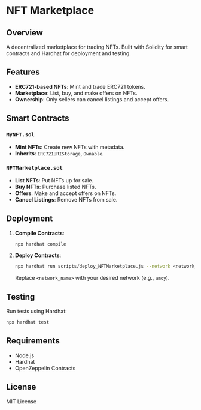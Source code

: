 # NFT Marketplace

## Overview

A decentralized marketplace for trading NFTs. Built with Solidity for smart contracts and Hardhat for deployment and testing.

## Features

- **ERC721-based NFTs**: Mint and trade ERC721 tokens.
- **Marketplace**: List, buy, and make offers on NFTs.
- **Ownership**: Only sellers can cancel listings and accept offers.

## Smart Contracts

### `MyNFT.sol`

- **Mint NFTs**: Create new NFTs with metadata.
- **Inherits**: `ERC721URIStorage`, `Ownable`.

### `NFTMarketplace.sol`

- **List NFTs**: Put NFTs up for sale.
- **Buy NFTs**: Purchase listed NFTs.
- **Offers**: Make and accept offers on NFTs.
- **Cancel Listings**: Remove NFTs from sale.

## Deployment

1. **Compile Contracts**:

   ```bash
   npx hardhat compile
   ```

2. **Deploy Contracts**:

   ```bash
   npx hardhat run scripts/deploy_NFTMarketplace.js --network <network_name>
   ```

   Replace `<network_name>` with your desired network (e.g., `amoy`).

## Testing

Run tests using Hardhat:

```bash
npx hardhat test
```

## Requirements

- Node.js
- Hardhat
- OpenZeppelin Contracts

## License

MIT License
